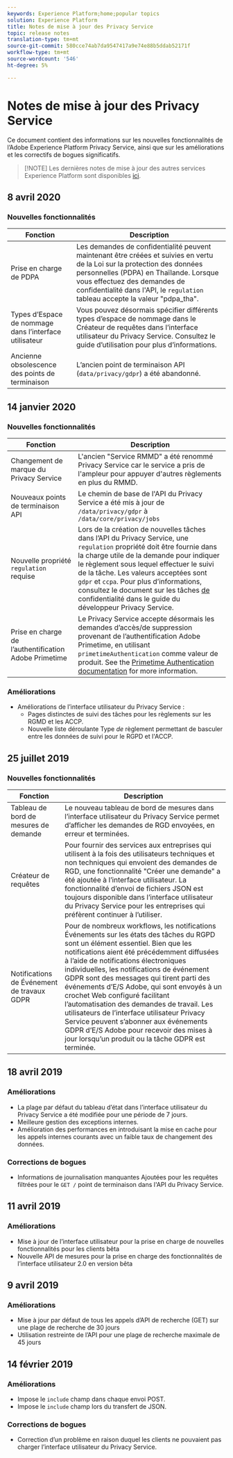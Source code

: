 ```yaml
---
keywords: Experience Platform;home;popular topics
solution: Experience Platform
title: Notes de mise à jour des Privacy Service
topic: release notes
translation-type: tm+mt
source-git-commit: 580cce74ab7da9547417a9e74e88b5ddab52171f
workflow-type: tm+mt
source-wordcount: '546'
ht-degree: 5%

---
```



# Notes de mise à jour des Privacy Service

Ce document contient des informations sur les nouvelles fonctionnalités de l’Adobe Experience Platform Privacy Service, ainsi que sur les améliorations et les correctifs de bogues significatifs.

>[!NOTE] Les dernières notes de mise à jour des autres services Experience Platform sont disponibles [ici](../release-notes/latest/latest.md).

## 8 avril 2020

### Nouvelles fonctionnalités

| Fonction | Description |
| --- | --- |
| Prise en charge de PDPA | Les demandes de confidentialité peuvent maintenant être créées et suivies en vertu de la Loi sur la protection des données personnelles (PDPA) en Thaïlande. Lorsque vous effectuez des demandes de confidentialité dans l&#39;API, le `regulation` tableau accepte la valeur &quot;pdpa_tha&quot;. |
| Types d’Espace de nommage dans l’interface utilisateur | Vous pouvez désormais spécifier différents types d’espace de nommage dans le Créateur de requêtes dans l’interface utilisateur du Privacy Service. Consultez le guide [](ui/user-guide.md) d’utilisation pour plus d’informations. |
| Ancienne obsolescence des points de terminaison | L’ancien point de terminaison API (`data/privacy/gdpr`) a été abandonné. |

## 14 janvier 2020

### Nouvelles fonctionnalités

| Fonction | Description |
| --- | --- |
| Changement de marque du Privacy Service | L&#39;ancien &quot;Service RMMD&quot; a été renommé Privacy Service car le service a pris de l&#39;ampleur pour appuyer d&#39;autres règlements en plus du RMMD. |
| Nouveaux points de terminaison API | Le chemin de base de l&#39;API du Privacy Service a été mis à jour de `/data/privacy/gdpr` à `/data/core/privacy/jobs` |
| Nouvelle propriété `regulation` requise | Lors de la création de nouvelles tâches dans l’API du Privacy Service, une `regulation` propriété doit être fournie dans la charge utile de la demande pour indiquer le règlement sous lequel effectuer le suivi de la tâche. Les valeurs acceptées sont `gdpr` et `ccpa`. Pour plus d’informations, consultez le document sur les tâches [de](api/privacy-jobs.md) confidentialité dans le guide du développeur Privacy Service. |
| Prise en charge de l’authentification Adobe Primetime | Le Privacy Service accepte désormais les demandes d’accès/de suppression provenant de l’authentification Adobe Primetime, en utilisant `primetimeAuthentication` comme valeur de produit. See the [Primetime Authentication documentation](http://tve.helpdocsonline.com/how-to-make-a-privacy-request) for more information. |

### Améliorations

* Améliorations de l’interface utilisateur du Privacy Service :
   * Pages distinctes de suivi des tâches pour les règlements sur les RGMD et les ACCP.
   * Nouvelle liste déroulante Type _de_ règlement permettant de basculer entre les données de suivi pour le RGPD et l&#39;ACCP.

## 25 juillet 2019

### Nouvelles fonctionnalités

| Fonction | Description |
| --- | --- |
| Tableau de bord de mesures de demande | Le nouveau tableau de bord de mesures dans l’interface utilisateur du Privacy Service permet d’afficher les demandes de RGD envoyées, en erreur et terminées. |
| Créateur de requêtes | Pour fournir des services aux entreprises qui utilisent à la fois des utilisateurs techniques et non techniques qui envoient des demandes de RGD, une fonctionnalité &quot;Créer une demande&quot; a été ajoutée à l’interface utilisateur. La fonctionnalité d’envoi de fichiers JSON est toujours disponible dans l’interface utilisateur du Privacy Service pour les entreprises qui préfèrent continuer à l’utiliser. |
| Notifications de Événement de travaux GDPR | Pour de nombreux workflows, les notifications Événements sur les états des tâches du RGPD sont un élément essentiel. Bien que les notifications aient été précédemment diffusées à l’aide de notifications électroniques individuelles, les notifications de événement GDPR sont des messages qui tirent parti des événements d’E/S Adobe, qui sont envoyés à un crochet Web configuré facilitant l’automatisation des demandes de travail. Les utilisateurs de l’interface utilisateur Privacy Service peuvent s’abonner aux événements GDPR d’E/S Adobe pour recevoir des mises à jour lorsqu’un produit ou la tâche GDPR est terminée. |

## 18 avril 2019

### Améliorations

* La plage par défaut du tableau d’état dans l’interface utilisateur du Privacy Service a été modifiée pour une période de 7 jours.
* Meilleure gestion des exceptions internes.
* Amélioration des performances en introduisant la mise en cache pour les appels internes courants avec un faible taux de changement des données.

### Corrections de bogues

* Informations de journalisation manquantes Ajoutées pour les requêtes filtrées pour le `GET /` point de terminaison dans l&#39;API du Privacy Service.

## 11 avril 2019

### Améliorations

* Mise à jour de l’interface utilisateur pour la prise en charge de nouvelles fonctionnalités pour les clients bêta
* Nouvelle API de mesures pour la prise en charge des fonctionnalités de l’interface utilisateur 2.0 en version bêta

## 9 avril 2019

### Améliorations

* Mise à jour par défaut de tous les appels d’API de recherche (GET) sur une plage de recherche de 30 jours
* Utilisation restreinte de l’API pour une plage de recherche maximale de 45 jours

## 14 février 2019

### Améliorations

* Impose le `include` champ dans chaque envoi POST.
* Impose le `include` champ lors du transfert de JSON.

### Corrections de bogues

* Correction d’un problème en raison duquel les clients ne pouvaient pas charger l’interface utilisateur du Privacy Service.